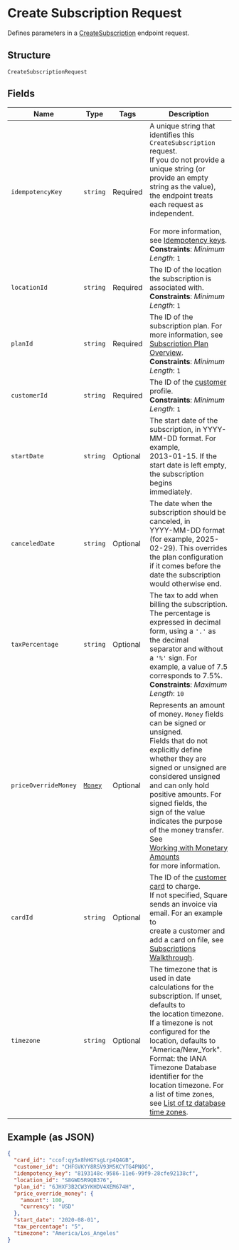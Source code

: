 
# Create Subscription Request

Defines parameters in a
[CreateSubscription](#endpoint-subscriptions-createsubscription) endpoint request.

## Structure

`CreateSubscriptionRequest`

## Fields

| Name | Type | Tags | Description |
|  --- | --- | --- | --- |
| `idempotencyKey` | `string` | Required | A unique string that identifies this `CreateSubscription` request.<br>If you do not provide a unique string (or provide an empty string as the value),<br>the endpoint treats each request as independent.<br><br>For more information, see [Idempotency keys](https://developer.squareup.com/docs/working-with-apis/idempotency).<br>**Constraints**: *Minimum Length*: `1` |
| `locationId` | `string` | Required | The ID of the location the subscription is associated with.<br>**Constraints**: *Minimum Length*: `1` |
| `planId` | `string` | Required | The ID of the subscription plan. For more information, see<br>[Subscription Plan Overview](https://developer.squareup.com/docs/subscriptions/overview).<br>**Constraints**: *Minimum Length*: `1` |
| `customerId` | `string` | Required | The ID of the [customer](#type-customer) profile.<br>**Constraints**: *Minimum Length*: `1` |
| `startDate` | `string` | Optional | The start date of the subscription, in YYYY-MM-DD format. For example,<br>2013-01-15. If the start date is left empty, the subscription begins<br>immediately. |
| `canceledDate` | `string` | Optional | The date when the subscription should be canceled, in<br>YYYY-MM-DD format (for example, 2025-02-29). This overrides the plan configuration<br>if it comes before the date the subscription would otherwise end. |
| `taxPercentage` | `string` | Optional | The tax to add when billing the subscription.<br>The percentage is expressed in decimal form, using a `'.'` as the decimal<br>separator and without a `'%'` sign. For example, a value of 7.5<br>corresponds to 7.5%.<br>**Constraints**: *Maximum Length*: `10` |
| `priceOverrideMoney` | [`Money`](/doc/models/money.md) | Optional | Represents an amount of money. `Money` fields can be signed or unsigned.<br>Fields that do not explicitly define whether they are signed or unsigned are<br>considered unsigned and can only hold positive amounts. For signed fields, the<br>sign of the value indicates the purpose of the money transfer. See<br>[Working with Monetary Amounts](https://developer.squareup.com/docs/build-basics/working-with-monetary-amounts)<br>for more information. |
| `cardId` | `string` | Optional | The ID of the [customer](#type-customer) [card](#type-card) to charge.<br>If not specified, Square sends an invoice via email. For an example to<br>create a customer and add a card on file, see [Subscriptions Walkthrough](https://developer.squareup.com/docs/subscriptions-api/walkthrough). |
| `timezone` | `string` | Optional | The timezone that is used in date calculations for the subscription. If unset, defaults to<br>the location timezone. If a timezone is not configured for the location, defaults to "America/New_York".<br>Format: the IANA Timezone Database identifier for the location timezone. For<br>a list of time zones, see [List of tz database time zones](https://en.wikipedia.org/wiki/List_of_tz_database_time_zones). |

## Example (as JSON)

```json
{
  "card_id": "ccof:qy5x8hHGYsgLrp4Q4GB",
  "customer_id": "CHFGVKYY8RSV93M5KCYTG4PN0G",
  "idempotency_key": "8193148c-9586-11e6-99f9-28cfe92138cf",
  "location_id": "S8GWD5R9QB376",
  "plan_id": "6JHXF3B2CW3YKHDV4XEM674H",
  "price_override_money": {
    "amount": 100,
    "currency": "USD"
  },
  "start_date": "2020-08-01",
  "tax_percentage": "5",
  "timezone": "America/Los_Angeles"
}
```

